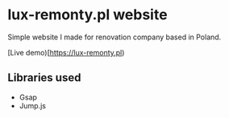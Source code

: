 # lux-remonty.pl website

Simple website I made for renovation company based in Poland.

[Live demo)[https://lux-remonty.pl)

## Libraries used

-   Gsap
-   Jump.js
